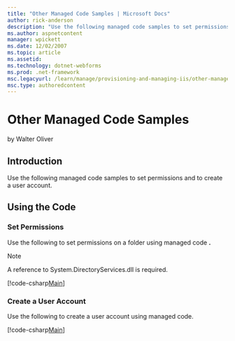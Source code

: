 ```yaml
---
title: "Other Managed Code Samples | Microsoft Docs"
author: rick-anderson
description: "Use the following managed code samples to set permissions and to create a user account. Using the Code Set Permissions Use the following to set permissions o..."
ms.author: aspnetcontent
manager: wpickett
ms.date: 12/02/2007
ms.topic: article
ms.assetid: 
ms.technology: dotnet-webforms
ms.prod: .net-framework
msc.legacyurl: /learn/manage/provisioning-and-managing-iis/other-managed-code-samples
msc.type: authoredcontent
---
```

Other Managed Code Samples
====================
by Walter Oliver

## Introduction

Use the following managed code samples to set permissions and to create a user account.

## Using the Code

### Set Permissions

Use the following to set permissions on a folder using managed code **.**

> [!NOTE]
> A reference to System.DirectoryServices.dll is required.


[!code-csharp[Main](other-managed-code-samples/samples/sample1.cs)]


### Create a User Account

Use the following to create a user account using managed code.


[!code-csharp[Main](other-managed-code-samples/samples/sample2.cs)]